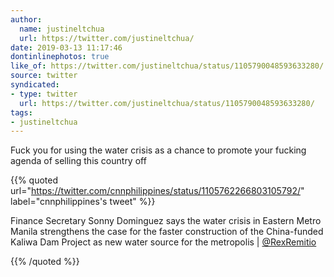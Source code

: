 ```yaml
---
author:
  name: justineltchua
  url: https://twitter.com/justineltchua/
date: 2019-03-13 11:17:46
dontinlinephotos: true
like_of: https://twitter.com/justineltchua/status/1105790048593633280/
source: twitter
syndicated:
- type: twitter
  url: https://twitter.com/justineltchua/status/1105790048593633280/
tags:
- justineltchua
---
```


Fuck you for using the water crisis as a chance to promote your fucking agenda of selling this country off 

{{% quoted url="https://twitter.com/cnnphilippines/status/1105762266803105792/" label="cnnphilippines's tweet" %}}

Finance Secretary Sonny Dominguez says the water crisis in Eastern Metro Manila strengthens the case for the faster construction of the China-funded Kaliwa Dam Project as new water source for the metropolis | [@RexRemitio](https://twitter.com/RexRemitio/)

{{% /quoted %}}